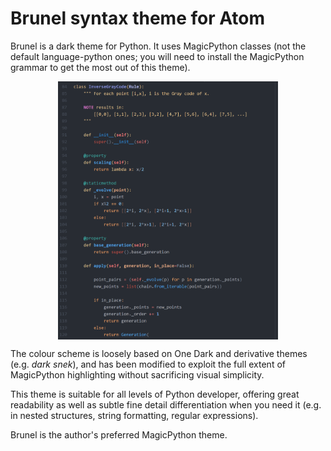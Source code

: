 # Brunel syntax theme for Atom

Brunel is a dark theme for Python. It uses MagicPython classes (not the default language-python ones; you will need to install the MagicPython grammar to get the most out of this theme).

<img src="sample.png" alt="Screenshot of sample code using Brunel" style="display:block; margin-left: auto; margin-right: auto; width:70%;" width="70%" />

The colour scheme is loosely based on One Dark and derivative themes (e.g. *dark snek*), and has been modified to exploit the full extent of MagicPython highlighting without sacrificing visual simplicity.

This theme is suitable for all levels of Python developer, offering great readability as well as subtle fine detail differentiation when you need it (e.g. in nested structures, string formatting, regular expressions).

Brunel is the author's preferred MagicPython theme.
